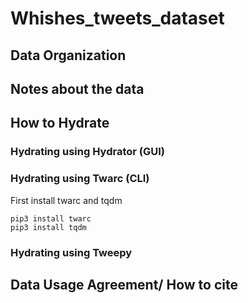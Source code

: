 # Whishes_tweets_dataset

## Data Organization

## Notes about the data

## How to Hydrate

### Hydrating using Hydrator (GUI)

### Hydrating using Twarc (CLI)

First install twarc and tqdm

```
pip3 install twarc
pip3 install tqdm
```

### Hydrating using Tweepy

## Data Usage Agreement/ How to cite
